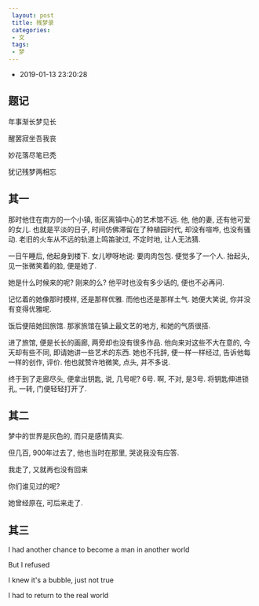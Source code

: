 ```yaml
---
 layout: post
 title: 残梦录
 categories:
 - 文
 tags:
 - 梦
---
```


- 2019-01-13 23:20:28

## 题记

年事渐长梦见长

醒罢寂坐吾我丧

妙花落尽笔已秃

犹记残梦两相忘

## 其一

那时他住在南方的一个小镇, 街区离镇中心的艺术馆不远. 他, 他的妻, 还有他可爱的女儿. 也就是平淡的日子, 时间仿佛滞留在了种植园时代, 却没有喧哗, 也没有骚动. 老旧的火车从不远的轨道上鸣笛驶过, 不定时地, 让人无法猜.

一日午睡后, 他起身到楼下. 女儿咿呀地说: 要肉肉包包. 便觉多了一个人. 抬起头, 见一张微笑着的脸, 便是她了.

她是什么时候来的呢? 刚来的么? 他平时也没有多少话的, 便也不必再问.

记忆着的她像那时模样, 还是那样优雅. 而他也还是那样土气. 她便大笑说, 你并没有变得优雅呢.

饭后便陪她回旅馆. 那家旅馆在镇上最文艺的地方, 和她的气质很搭.

进了旅馆, 便是长长的画廊, 两旁却也没有很多作品. 他向来对这些不大在意的, 今天却有些不同, 即请她讲一些艺术的东西. 她也不托辞, 便一样一样经过, 告诉他每一样的创作, 评价. 他也就赞许地微笑, 点头, 并不多说.

终于到了走廊尽头, 便拿出钥匙, 说, 几号呢? 6号. 啊, 不对, 是3号. 将钥匙伸进锁孔, 一转, 门便轻轻打开了.

## 其二

梦中的世界是灰色的, 而只是感情真实.

但几百, 900年过去了, 他也当时在那里, 哭说我没有应答.

我走了, 又就再也没有回来

你们谁见过的呢?

她曾经原在, 可后来走了.

## 其三

I had another chance to become a man in another world

But I refused

I knew it's a bubble, just not true

I had to return to the real world

